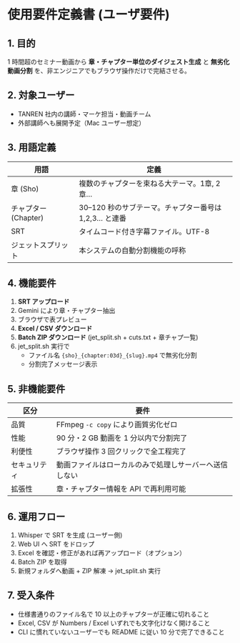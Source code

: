 # 使用要件定義書 (ユーザ要件)

## 1. 目的
1 時間超のセミナー動画から **章・チャプター単位のダイジェスト生成** と
**無劣化動画分割** を、非エンジニアでもブラウザ操作だけで完結させる。

## 2. 対象ユーザー
- TANREN 社内の講師・マーケ担当・動画チーム
- 外部講師へも展開予定（Mac ユーザー想定）

## 3. 用語定義
| 用語 | 定義 |
|-----|-----|
| 章 (Sho) | 複数のチャプターを束ねる大テーマ。1章, 2章… |
| チャプター (Chapter) | 30–120 秒のサブテーマ。チャプター番号は 1,2,3… と連番 |
| SRT | タイムコード付き字幕ファイル。UTF-8 |
| ジェットスプリット | 本システムの自動分割機能の呼称 |

## 4. 機能要件
1. **SRT アップロード**  
2. Gemini により章・チャプター抽出  
3. ブラウザで表プレビュー  
4. **Excel / CSV ダウンロード**  
5. **Batch ZIP ダウンロード** (jet_split.sh + cuts.txt + 章チャプ一覧)  
6. jet_split.sh 実行で  
   - ファイル名 `{sho}_{chapter:03d}_{slug}.mp4` で無劣化分割  
   - 分割完了メッセージ表示

## 5. 非機能要件
| 区分 | 要件 |
|-----|-----|
| 品質 | FFmpeg `-c copy` により画質劣化ゼロ |
| 性能 | 90 分・2 GB 動画を 1 分以内で分割完了 |
| 利便性 | ブラウザ操作 3 回クリックで全工程完了 |
| セキュリティ | 動画ファイルはローカルのみで処理しサーバーへ送信しない |
| 拡張性 | 章・チャプター情報を API で再利用可能 |

## 6. 運用フロー
1. Whisper で SRT を生成 (ユーザー側)  
2. Web UI へ SRT をドロップ  
3. Excel を確認・修正があれば再アップロード（オプション）  
4. Batch ZIP を取得  
5. 新規フォルダへ動画 + ZIP 解凍 → jet_split.sh 実行  

## 7. 受入条件
- 仕様書通りのファイル名で 10 以上のチャプターが正確に切れること  
- Excel, CSV が Numbers / Excel いずれでも文字化けなく開けること  
- CLI に慣れていないユーザーでも README に従い 10 分で完了できること